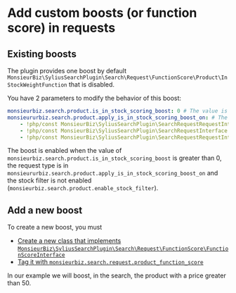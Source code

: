 # Add custom boosts (or function score) in requests

## Existing boosts

The plugin provides one boost by default `MonsieurBiz\SyliusSearchPlugin\Search\Request\FunctionScore\Product\InStockWeightFunction`  that is disabled.

You have 2 parameters to modify the behavior of this boost:

```yaml
monsieurbiz.search.product.is_in_stock_scoring_boost: 0 # The value is used to multiply the document score (0 to disable the scoring boost)
monsieururbiz.search.product.apply_is_in_stock_scoring_boost_on: # The type of request where the boost is applied
    - !php/const MonsieurBiz\SyliusSearchPlugin\SearchRequestRequestInterface::SEARCH_TYPE
    - !php/const MonsieurBiz\SyliusSearchPlugin\SearchRequestInterface::TAXON_TYPE
    - !php/const MonsieurBiz\SyliusSearchPlugin\SearchRequestRequestInterface::INSTANT_TYPE
```

The boost is enabled when the value of `monsieurbiz.search.product.is_in_stock_scoring_boost` is greater than 0, the request type is in `monsieururbiz.search.product.apply_is_in_stock_scoring_boost_on` and the stock filter is not enabled (`monsieurbiz.search.product.enable_stock_filter`).

## Add a new boost

To create a new boost, you must

- [Create a new class that implements `MonsieurBiz\SyliusSearchPlugin\Search\Request\FunctionScore\FunctionScoreInterface`](../dist/src/Search/Request/FunctionScore/Product/BoostExpensiveProductFunction.php)
- [Tag it with `monsieurbiz.search.request.product_function_score`](../dist/src/Resources/config/services.yaml#L54)

In our example we will boost, in the search, the product with a price greater than 50.
